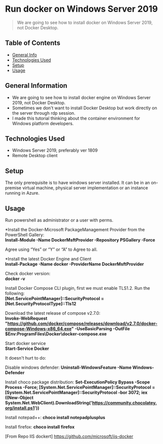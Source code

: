 # Run docker on Windows Server 2019
> We are going to see how to install docker on Windows Server 2019, not Docker Desktop.

## Table of Contents
* [General Info](#general-information)
* [Technologies Used](#technologies-used)
* [Setup](#setup)
* [Usage](#usage)

<!-- * [License](#license) -->


## General Information
- We are going to see how to install docker engine on Windows Server 2019, not Docker Desktop.
- Sometimes we don't want to install Docker Desktop but work directly on the server through rdp session.
- I made this tutorial thinking about the container environment for Windows platform developers.


<!-- You don't have to answer all the questions - just the ones relevant to your project. -->


## Technologies Used
- Windows Server 2019, preferably ver 1809
- Remote Desktop client


## Setup
The only prerequisite is to have windows server installed. It can be in an on-premise virtual machine, physical server implementation or an instance running in Azure.


## Usage
Run powershell as administrator or a user with perms.  

*Install the Docker-Microsoft PackageManagement Provider from the PowerShell Gallery:  
**Install-Module -Name DockerMsftProvider -Repository PSGallery -Force**   

Agree using “Yes” or “Y” or “A” to Agree to all.  

*Install the latest Docker Engine and Client  
**Install-Package -Name docker -ProviderName DockerMsftProvider**  

Check docker version:  
**docker -v**  

Install Docker Compose CLI plugin, first we must enable TLS1.2. Run the following:  
**[Net.ServicePointManager]::SecurityProtocol = [Net.SecurityProtocolType]::Tls12**  

Download the latest release of compose v2.7.0:  
**Invoke-WebRequest "https://github.com/docker/compose/releases/download/v2.7.0/docker-compose-Windows-x86_64.exe" -UseBasicParsing -OutFile $Env:ProgramFiles\Docker\docker-compose.exe**  

Start docker service  
**Start-Service Docker**  

It doesn't hurt to do:  

Disable windows defender: **Uninstall-WindowsFeature -Name Windows-Defender**    

Install choco package distribution: **Set-ExecutionPolicy Bypass -Scope Process -Force; [System.Net.ServicePointManager]::SecurityProtocol = [System.Net.ServicePointManager]::SecurityProtocol -bor 3072; iex ((New-Object System.Net.WebClient).DownloadString('https://community.chocolatey.org/install.ps1'))**    

Install notepad++: **choco install notepadplusplus**    

Install firefox: **choco install firefox**    

[From Repo IIS dockert] https://github.com/microsoft/iis-docker  



 
